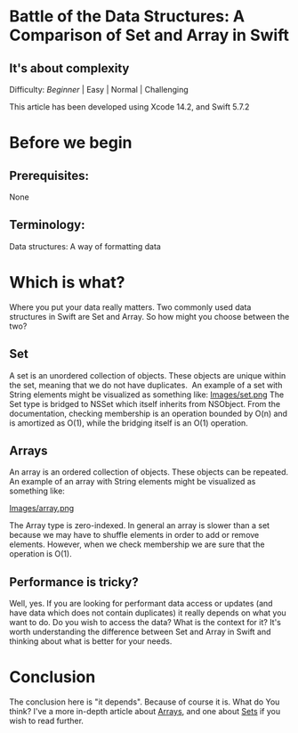 # Battle of the Data Structures: A Comparison of Set and Array in Swift
## It's about complexity

Difficulty: *Beginner* | Easy | Normal | Challenging

This article has been developed using Xcode 14.2, and Swift 5.7.2

# Before we begin
## Prerequisites:
None

## Terminology:
Data structures: A way of formatting data

# Which is what?
Where you put your data really matters. Two commonly used data structures in Swift are Set and Array. So how might you choose between the two?

## Set
A set is an unordered collection of objects. These objects are unique within the set, meaning that we do not have duplicates. 
An example of a set with String elements might be visualized as something like:
[Images/set.png](Images/set.png)
The Set type is bridged to NSSet which itself inherits from NSObject. From the documentation, checking membership is an operation bounded by O(n) and is amortized as O(1), while the bridging itself is an O(1) operation.

## Arrays
An array is an ordered collection of objects. These objects can be repeated.
An example of an array with String elements might be visualized as something like:

[Images/array.png](Images/array.png)

The Array type is zero-indexed. In general an array is slower than a set because we may have to shuffle elements in order to add or remove elements.
However, when we check membership we are sure that the operation is O(1).

## Performance is tricky?
Well, yes. If you are looking for performant data access or updates (and have data which does not contain duplicates) it really depends on what you want to do.
Do you wish to access the data? What is the context for it? It's worth understanding the difference between Set and Array in Swift and thinking about what is better for your needs.

# Conclusion
The conclusion here is "it depends". Because of course it is.
What do You think?
I've a more in-depth article about [Arrays](https://stevenpcurtis.medium.com/arrays-an-essential-programming-data-structure-56b0798c861b), and one about [Sets](https://medium.com/swlh/sets-in-swift-94cea4dd7c9f) if you wish to read further.
